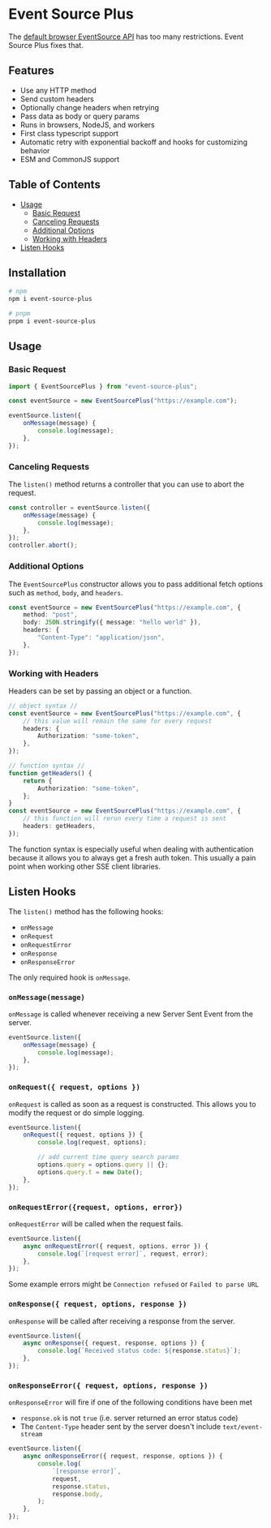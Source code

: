 # Event Source Plus

The [default browser EventSource API](https://developer.mozilla.org/en-US/docs/Web/API/EventSource) has too many restrictions. Event Source Plus fixes that.

## Features

-   Use any HTTP method
-   Send custom headers
-   Optionally change headers when retrying
-   Pass data as body or query params
-   Runs in browsers, NodeJS, and workers
-   First class typescript support
-   Automatic retry with exponential backoff and hooks for customizing behavior
-   ESM and CommonJS support

## Table of Contents

-   [Usage](#usage)
    -   [Basic Request](#basic-request)
    -   [Canceling Requests](#canceling-requests)
    -   [Additional Options](#additional-options)
    -   [Working with Headers](#working-with-headers)
-   [Listen Hooks](#listen-hooks)

## Installation

```bash
# npm
npm i event-source-plus

# pnpm
pnpm i event-source-plus
```

## Usage

### Basic Request

```ts
import { EventSourcePlus } from "event-source-plus";

const eventSource = new EventSourcePlus("https://example.com");

eventSource.listen({
    onMessage(message) {
        console.log(message);
    },
});
```

### Canceling Requests

The `listen()` method returns a controller that you can use to abort the request.

```ts
const controller = eventSource.listen({
    onMessage(message) {
        console.log(message);
    },
});
controller.abort();
```

### Additional Options

The `EventSourcePlus` constructor allows you to pass additional fetch options such as `method`, `body`, and `headers`.

```ts
const eventSource = new EventSourcePlus("https://example.com", {
    method: "post",
    body: JSON.stringify({ message: "hello world" }),
    headers: {
        "Content-Type": "application/json",
    },
});
```

### Working with Headers

Headers can be set by passing an object or a function.

```ts
// object syntax //
const eventSource = new EventSourcePlus("https://example.com", {
    // this value will remain the same for every request
    headers: {
        Authorization: "some-token",
    },
});

// function syntax //
function getHeaders() {
    return {
        Authorization: "some-token",
    };
}
const eventSource = new EventSourcePlus("https://example.com", {
    // this function will rerun every time a request is sent
    headers: getHeaders,
});
```

The function syntax is especially useful when dealing with authentication because it allows you to always get a fresh auth token. This usually a pain point when working other SSE client libraries.

## Listen Hooks

The `listen()` method has the following hooks:

-   `onMessage`
-   `onRequest`
-   `onRequestError`
-   `onResponse`
-   `onResponseError`

The only required hook is `onMessage`.

### `onMessage(message)`

`onMessage` is called whenever receiving a new Server Sent Event from the server.

```ts
eventSource.listen({
    onMessage(message) {
        console.log(message);
    },
});
```

### `onRequest({ request, options })`

`onRequest` is called as soon as a request is constructed. This allows you to modify the request or do simple logging.

```ts
eventSource.listen({
    onRequest({ request, options }) {
        console.log(request, options);

        // add current time query search params
        options.query = options.query || {};
        options.query.t = new Date();
    },
});
```

### `onRequestError({request, options, error})`

`onRequestError` will be called when the request fails.

```ts
eventSource.listen({
    async onRequestError({ request, options, error }) {
        console.log(`[request error]`, request, error);
    },
});
```

Some example errors might be `Connection refused` or `Failed to parse URL`

### `onResponse({ request, options, response })`

`onResponse` will be called after receiving a response from the server.

```ts
eventSource.listen({
    async onResponse({ request, response, options }) {
        console.log(`Received status code: ${response.status}`);
    },
});
```

### `onResponseError({ request, options, response })`

`onResponseError` will fire if one of the following conditions have been met

-   `response.ok` is not `true` (i.e. server returned an error status code)
-   The `Content-Type` header sent by the server doesn't include `text/event-stream`

```ts
eventSource.listen({
    async onResponseError({ request, response, options }) {
        console.log(
            `[response error]`,
            request,
            response.status,
            response.body,
        );
    },
});
```
